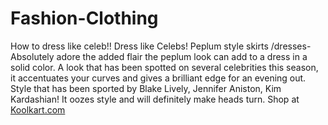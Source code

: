 Fashion-Clothing
================

How to dress like celeb!!
Dress like Celebs!
Peplum style skirts /dresses- Absolutely adore the added flair the peplum look can add to a dress in a solid color.
A look that has been spotted on several celebrities this season, it accentuates your curves and gives a brilliant edge for an evening out.
Style that has been sported by Blake Lively, Jennifer Aniston, Kim Kardashian! 
It oozes style and will definitely make heads turn. 
Shop at <a href = "https://www.koolkart.com/clothing/women/dresses"> Koolkart.com </a>